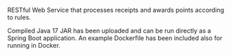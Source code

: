 RESTful Web Service that processes receipts and awards points according to rules.

Compiled Java 17 JAR has been uploaded and can be run directly as a Spring Boot application.
An example Dockerfile has been included also for running in Docker.